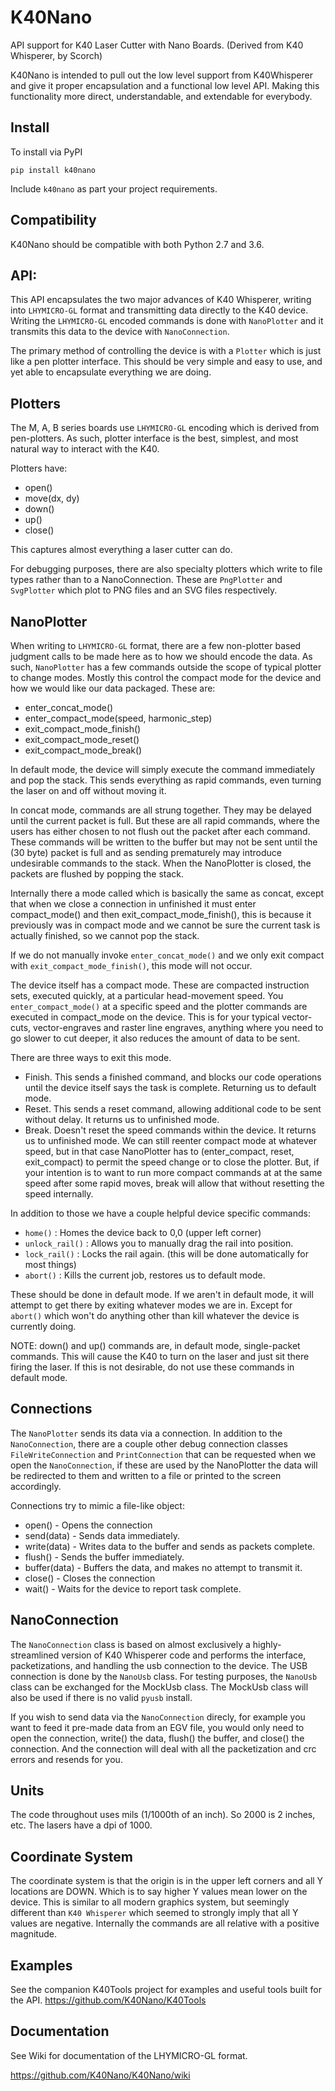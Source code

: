 # K40Nano
API support for K40 Laser Cutter with Nano Boards.
(Derived from K40 Whisperer, by Scorch)

K40Nano is intended to pull out the low level support from K40Whisperer and give it proper encapsulation and a functional low level API. Making this functionality more direct, understandable, and extendable for everybody.

Install
---
To install via PyPI

`pip install k40nano`

Include `k40nano` as part your project requirements.

Compatibility
---
K40Nano should be compatible with both Python 2.7 and 3.6.


API:
---

This API encapsulates the two major advances of K40 Whisperer, writing into `LHYMICRO-GL` format and transmitting data directly to the K40 device. Writing the `LHYMICRO-GL` encoded commands is done with `NanoPlotter` and it transmits this data to the device with `NanoConnection`.

The primary method of controlling the device is with a `Plotter` which is just like a pen plotter interface. This should be very simple and easy to use, and yet able to encapsulate everything we are doing.

Plotters
---

The M, A, B series boards use `LHYMICRO-GL` encoding which is derived from pen-plotters. As such, plotter interface is the best, simplest, and most natural way to interact with the K40.
 
Plotters have:
* open()
* move(dx, dy)
* down()
* up()
* close()

This captures almost everything a laser cutter can do.

For debugging purposes, there are also specialty plotters which write to file types rather than to a NanoConnection. These are `PngPlotter` and `SvgPlotter` which plot to PNG files and an SVG files respectively.


NanoPlotter
---

When writing to `LHYMICRO-GL` format, there are a few non-plotter based judgment calls to be made here as to how we should encode the data. As such, `NanoPlotter` has a few commands outside the scope of typical plotter to change modes. Mostly this control the compact mode for the device and how we would like our data packaged. These are:

* enter_concat_mode()
* enter_compact_mode(speed, harmonic_step)
* exit_compact_mode_finish()
* exit_compact_mode_reset()
* exit_compact_mode_break()

In default mode, the device will simply execute the command immediately and pop the stack. This sends everything as rapid commands, even turning the laser on and off without moving it.

In concat mode, commands are all strung together. They may be delayed until the current packet is full. But these are all rapid commands, where the users has either chosen to not flush out the packet after each command. These commands will be written to the buffer but may not be sent until the (30 byte) packet is full and as sending prematurely may introduce undesirable commands to the stack. When the NanoPlotter is closed, the packets are flushed by popping the stack.

Internally there a mode called which is basically the same as concat, except that when we close a connection in unfinished it must enter compact_mode() and then exit_compact_mode_finish(), this is because it previously was in compact mode and we cannot be sure the current task is actually finished, so we cannot pop the stack.

If we do not manually invoke `enter_concat_mode()` and we only exit compact with `exit_compact_mode_finish()`, this mode will not occur.

The device itself has a compact mode. These are compacted instruction sets, executed quickly, at a particular head-movement speed. You `enter_compact_mode()` at a specific speed and the plotter commands are executed in compact_mode on the device. This is for your typical vector-cuts, vector-engraves and raster line engraves, anything where you need to go slower to cut deeper, it also reduces the amount of data to be sent.

There are three ways to exit this mode.
* Finish. This sends a finished command, and blocks our code operations until the device itself says the task is complete. Returning us to default mode.
* Reset. This sends a reset command, allowing additional code to be sent without delay. It returns us to unfinished mode.
* Break. Doesn't reset the speed commands within the device. It returns us to unfinished mode. We can still reenter compact mode at whatever speed, but in that case NanoPlotter has to (enter_compact, reset, exit_compact) to permit the speed change or to close the plotter. But, if your intention is to want to run more compact commands at at the same speed after some rapid moves, break will allow that without resetting the speed internally.

In addition to those we have a couple helpful device specific commands:
* `home()` : Homes the device back to 0,0 (upper left corner)
* `unlock_rail()` : Allows you to manually drag the rail into position.
* `lock_rail()` : Locks the rail again. (this will be done automatically for most things)
* `abort()` : Kills the current job, restores us to default mode.

These should be done in default mode. If we aren't in default mode, it will attempt to get there by exiting whatever modes we are in. Except for `abort()` which won't do anything other than kill whatever the device is currently doing.

NOTE: down() and up() commands are, in default mode, single-packet commands. This will cause the K40 to turn on the laser and just sit there firing the laser. If this is not desirable, do not use these commands in default mode.

Connections
---
The `NanoPlotter` sends its data via a connection. In addition to the `NanoConnection`, there are a couple other debug connection classes `FileWriteConnection` and `PrintConnection` that can be requested when we open the `NanoConnection`, if these are used by the NanoPlotter the data will be redirected to them and written to a file or printed to the screen accordingly.

Connections try to mimic a file-like object:

* open() - Opens the connection
* send(data) - Sends data immediately.
* write(data) - Writes data to the buffer and sends as packets complete.
* flush() - Sends the buffer immediately.
* buffer(data) - Buffers the data, and makes no attempt to transmit it.
* close() - Closes the connection
* wait() - Waits for the device to report task complete.


NanoConnection
---
The `NanoConnection` class is based on almost exclusively a highly-streamlined version of K40 Whisperer code and performs the interface, packetizations, and handling the usb connection to the device. The USB connection is done by the `NanoUsb` class. For testing purposes, the `NanoUsb` class can be exchanged for the MockUsb class. The MockUsb class will also be used if there is no valid `pyusb` install.

If you wish to send data via the `NanoConnection` direcly, for example you want to feed it pre-made data from an EGV file, you would only need to open the connection, write() the data, flush() the buffer, and close() the connection.  And the connection will deal with all the packetization and crc errors and resends for you.


Units
---
The code throughout uses mils (1/1000th of an inch). So 2000 is 2 inches, etc. The lasers have a dpi of 1000.


Coordinate System
---
The coordinate system is that the origin is in the upper left corners and all Y locations are DOWN. Which is to say higher Y values mean lower on the device. This is similar to all modern graphics system, but seemingly different than `K40 Whisperer` which seemed to strongly imply that all Y values are negative. Internally the commands are all relative with a positive magnitude.

Examples
---
See the companion K40Tools project for examples and useful tools built for the API.
https://github.com/K40Nano/K40Tools


Documentation
---
See Wiki for documentation of the LHYMICRO-GL format.

https://github.com/K40Nano/K40Nano/wiki
